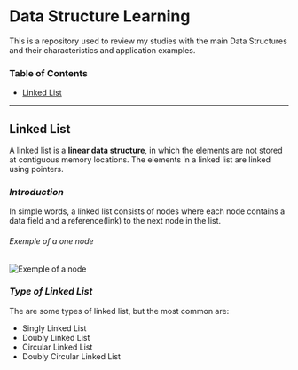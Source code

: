 # Data Structure Learning
This is a repository used to review my studies with the main Data Structures and their characteristics and application examples.

### Table of Contents
- [Linked List](#linked-list)

---
## Linked List
A linked list is a **linear data structure**, in which the elements are not stored at contiguous memory locations. The elements in a linked list are linked using pointers.

### _Introduction_
In simple words, a linked list consists of nodes where each node contains a data field and a reference(link) to the next node in the list.

###### Exemple of a one node
<img src="https://th.bing.com/th/id/OIP.uhmZem2lqg2DixuudagQqAAAAA?pid=ImgDet&rs=1" alt="Exemple of a node">

### _Type of Linked List_
The are some types of linked list, but the most common are:
- Singly Linked List
- Doubly Linked List
- Circular Linked List
- Doubly Circular Linked List